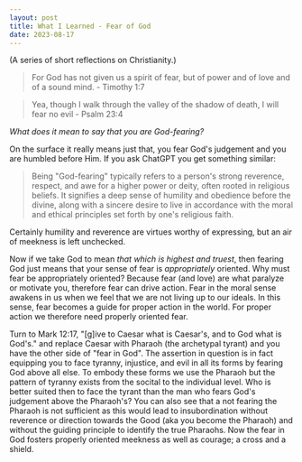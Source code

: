 ```yaml
---
layout: post
title: What I Learned - Fear of God 
date: 2023-08-17
---
```


(A series of short reflections on Christianity.)

> For God has not given us a spirit of fear, but of power and of love and of a sound mind. - Timothy 1:7

> Yea, though I walk through the valley of the shadow of death, I will fear no evil - Psalm 23:4


_What does it mean to say that you are God-fearing?_ 


On the surface it really means just that, you fear God's judgement and you are humbled before Him.
If you ask ChatGPT you get something similar:

> Being "God-fearing" typically refers to a person's strong reverence, respect, and awe for a higher power or deity, often rooted in religious beliefs. It signifies a deep sense of humility and obedience before the divine, along with a sincere desire to live in accordance with the moral and ethical principles set forth by one's religious faith.

Certainly humility and reverence are virtues worthy of expressing, but an air of meekness is left unchecked.

Now if we take God to mean _that which is highest and truest_, then fearing God just means that your sense of fear is _appropriately_ oriented.
Why must fear be appropriately oriented?
Because fear (and love) are what paralyze or motivate you, therefore fear can drive action.
Fear in the moral sense awakens in us when we feel that we are not living up to our ideals. 
In this sense, fear becomes a guide for proper action in the world.
For proper action we therefore need properly oriented fear.

Turn to Mark 12:17, "[g]ive to Caesar what is Caesar's, and to God what is God's." and replace Caesar with Pharaoh (the archetypal tyrant) and you have the other side of "fear in God".
The assertion in question is in fact equipping you to face tyranny, injustice, and evil in all its forms by fearing God above all else.
To embody these forms we use the Pharaoh but the pattern of tyranny exists from the socital to the individual level.
Who is better suited then to face the tyrant than the man who fears God's judgement above the Pharaoh's?
You can also see that a not fearing the Pharaoh is not sufficient as this would lead to insubordination without reverence or direction towards the Good (aka you become the Pharaoh) and without the guiding principle to identify the true Pharaohs.
Now the fear in God fosters properly oriented meekness as well as courage; a cross and a shield.






